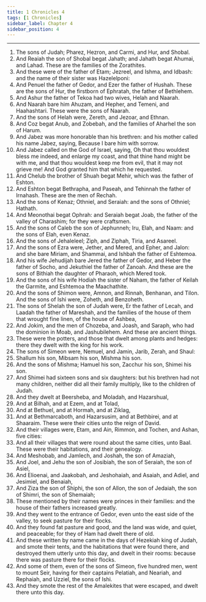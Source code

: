 ```yaml
---
title: 1 Chronicles 4
tags: [1 Chronicles]
sidebar_label: Chapter 4
sidebar_position: 4
---
```


---
1. The sons of Judah; Pharez, Hezron, and Carmi, and Hur, and Shobal.
2. And Reaiah the son of Shobal begat Jahath; and Jahath begat Ahumai, and Lahad. These are the families of the Zorathites.
3. And these were of the father of Etam; Jezreel, and Ishma, and Idbash: and the name of their sister was Hazelelponi:
4. And Penuel the father of Gedor, and Ezer the father of Hushah. These are the sons of Hur, the firstborn of Ephratah, the father of Bethlehem.
5. And Ashur the father of Tekoa had two wives, Helah and Naarah.
6. And Naarah bare him Ahuzam, and Hepher, and Temeni, and Haahashtari. These were the sons of Naarah.
7. And the sons of Helah were, Zereth, and Jezoar, and Ethnan.
8. And Coz begat Anub, and Zobebah, and the families of Aharhel the son of Harum.
9. And Jabez was more honorable than his brethren: and his mother called his name Jabez, saying, Because I bare him with sorrow.
10. And Jabez called on the God of Israel, saying, Oh that thou wouldest bless me indeed, and enlarge my coast, and that thine hand might be with me, and that thou wouldest keep me from evil, that it may not grieve me! And God granted him that which he requested.
11. And Chelub the brother of Shuah begat Mehir, which was the father of Eshton.
12. And Eshton begat Bethrapha, and Paseah, and Tehinnah the father of Irnahash. These are the men of Rechah.
13. And the sons of Kenaz; Othniel, and Seraiah: and the sons of Othniel; Hathath.
14. And Meonothai begat Ophrah: and Seraiah begat Joab, the father of the valley of Charashim; for they were craftsmen.
15. And the sons of Caleb the son of Jephunneh; Iru, Elah, and Naam: and the sons of Elah, even Kenaz.
16. And the sons of Jehaleleel; Ziph, and Ziphah, Tiria, and Asareel.
17. And the sons of Ezra were, Jether, and Mered, and Epher, and Jalon: and she bare Miriam, and Shammai, and Ishbah the father of Eshtemoa.
18. And his wife Jehudijah bare Jered the father of Gedor, and Heber the father of Socho, and Jekuthiel the father of Zanoah. And these are the sons of Bithiah the daughter of Pharaoh, which Mered took.
19. And the sons of his wife Hodiah the sister of Naham, the father of Keilah the Garmite, and Eshtemoa the Maachathite.
20. And the sons of Shimon were, Amnon, and Rinnah, Benhanan, and Tilon. And the sons of Ishi were, Zoheth, and Benzoheth.
21. The sons of Shelah the son of Judah were, Er the father of Lecah, and Laadah the father of Mareshah, and the families of the house of them that wrought fine linen, of the house of Ashbea,
22. And Jokim, and the men of Chozeba, and Joash, and Saraph, who had the dominion in Moab, and Jashubilehem. And these are ancient things.
23. These were the potters, and those that dwelt among plants and hedges: there they dwelt with the king for his work.
24. The sons of Simeon were, Nemuel, and Jamin, Jarib, Zerah, and Shaul:
25. Shallum his son, Mibsam his son, Mishma his son.
26. And the sons of Mishma; Hamuel his son, Zacchur his son, Shimei his son.
27. And Shimei had sixteen sons and six daughters: but his brethren had not many children, neither did all their family multiply, like to the children of Judah.
28. And they dwelt at Beersheba, and Moladah, and Hazarshual,
29. And at Bilhah, and at Ezem, and at Tolad,
30. And at Bethuel, and at Hormah, and at Ziklag,
31. And at Bethmarcaboth, and Hazarsusim, and at Bethbirei, and at Shaaraim. These were their cities unto the reign of David.
32. And their villages were, Etam, and Ain, Rimmon, and Tochen, and Ashan, five cities:
33. And all their villages that were round about the same cities, unto Baal. These were their habitations, and their genealogy.
34. And Meshobab, and Jamlech, and Joshah, the son of Amaziah,
35. And Joel, and Jehu the son of Josibiah, the son of Seraiah, the son of Asiel,
36. And Elioenai, and Jaakobah, and Jeshohaiah, and Asaiah, and Adiel, and Jesimiel, and Benaiah,
37. And Ziza the son of Shiphi, the son of Allon, the son of Jedaiah, the son of Shimri, the son of Shemaiah;
38. These mentioned by their names were princes in their families: and the house of their fathers increased greatly.
39. And they went to the entrance of Gedor, even unto the east side of the valley, to seek pasture for their flocks.
40. And they found fat pasture and good, and the land was wide, and quiet, and peaceable; for they of Ham had dwelt there of old.
41. And these written by name came in the days of Hezekiah king of Judah, and smote their tents, and the habitations that were found there, and destroyed them utterly unto this day, and dwelt in their rooms: because there was pasture there for their flocks.
42. And some of them, even of the sons of Simeon, five hundred men, went to mount Seir, having for their captains Pelatiah, and Neariah, and Rephaiah, and Uzziel, the sons of Ishi.
43. And they smote the rest of the Amalekites that were escaped, and dwelt there unto this day.